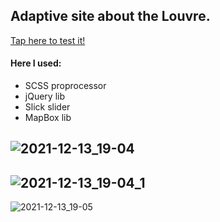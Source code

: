 ## Adaptive site about the Louvre.

[Tap here to test it!](https://nekoguard.github.io/museum/)

#### Here I used:
- SCSS proprocessor
- jQuery lib
- Slick slider
- MapBox lib

![2021-12-13_19-04](https://user-images.githubusercontent.com/77226972/145846572-4ab310f7-4413-478f-995e-058168575240.png)
-------------------------------------------
![2021-12-13_19-04_1](https://user-images.githubusercontent.com/77226972/145846589-d9dcb7ee-10c0-45b7-a7d8-fdf9d3caee4a.png)
-------------------------------------------
![2021-12-13_19-05](https://user-images.githubusercontent.com/77226972/145846601-d1292e86-61da-4ec6-95ac-72dd089781f8.png)
